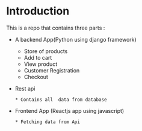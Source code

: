  # Introduction

   This is a repo that contains three parts :
 
  * A backend App(Python using django framework)
 
       * Store of products
       * Add to cart
       * View product
       * Customer Registration
       * Checkout
   
 * Rest api
 
       * Contains all  data from database
  
 * Frontend App (Reactjs app using javascript)

       * Fetching data from Api 

